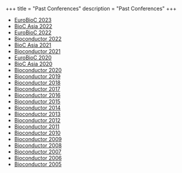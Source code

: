 +++
title = "Past Conferences"
description = "Past Conferences"
+++

- [EuroBioC 2023](https://eurobioc2023.bioconductor.org/)
- [BioC Asia 2022](https://biocasia2022.bioconductor.org/)
- [EuroBioC 2022](https://eurobioc2022.bioconductor.org/)
- [Bioconductor 2022](https://bioc2022.bioconductor.org/)
- [BioC Asia 2021](https://biocasia2021.bioconductor.org/)
- [Bioconductor 2021](https://bioc2021.bioconductor.org/)
- [EuroBioC 2020](https://eurobioc2020.bioconductor.org/)
- [BioC Asia 2020](https://biocasia2020.bioconductor.org/)
- [Bioconductor 2020](https://bioc2020.bioconductor.org/)
- [Bioconductor 2019](https://bioc2019.bioconductor.org/)
- [Bioconductor 2018](https://bioc2018.bioconductor.org/)
- [Bioconductor 2017](https://bioconductor.org/help/course-materials/2017/BioC2017/)
- [Bioconductor 2016](https://bioconductor.org/help/course-materials/2016/BioC2016/)
- [Bioconductor 2015](https://bioconductor.org/help/course-materials/2015/BioC2015/)
- [Bioconductor 2014](https://bioconductor.org/help/course-materials/2014/BioC2014/)
- [Bioconductor 2013](https://bioconductor.org/help/course-materials/2013/BioC2013/)
- [Bioconductor 2012](https://bioconductor.org/help/course-materials/2012/BioC2012/)
- [Bioconductor 2011](https://bioconductor.org/help/course-materials/2011/BioC2011/)
- [Bioconductor 2010](https://bioconductor.org/help/course-materials/2010/BioC2010/)
- [Bioconductor 2009](https://bioconductor.org/help/course-materials/2009/BioC2009/)
- [Bioconductor 2008](https://bioconductor.org/help/course-materials/2008/BioC2008/)
- [Bioconductor 2007](https://bioconductor.org/help/course-materials/2007/BioC2007/)
- [Bioconductor 2006](https://bioconductor.org/help/course-materials/2006/BioC2006/)
- [Bioconductor 2005](https://bioconductor.org/help/course-materials/2005/BioC2005/)
